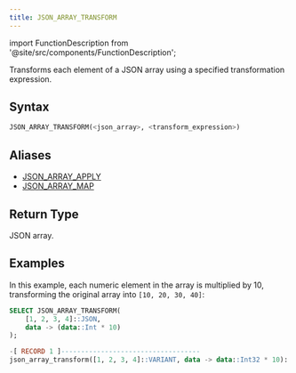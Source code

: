 ```yaml
---
title: JSON_ARRAY_TRANSFORM
---
```

import FunctionDescription from '@site/src/components/FunctionDescription';

<FunctionDescription description="Introduced or updated: v1.2.644"/>

Transforms each element of a JSON array using a specified transformation expression.

## Syntax

```sql
JSON_ARRAY_TRANSFORM(<json_array>, <transform_expression>)
```

## Aliases

- [JSON_ARRAY_APPLY](json-array-apply.md)
- [JSON_ARRAY_MAP](json-array-map.md)

## Return Type

JSON array.

## Examples

In this example, each numeric element in the array is multiplied by 10, transforming the original array into `[10, 20, 30, 40]`:

```sql
SELECT JSON_ARRAY_TRANSFORM(
    [1, 2, 3, 4]::JSON,
    data -> (data::Int * 10)
);

-[ RECORD 1 ]-----------------------------------
json_array_transform([1, 2, 3, 4]::VARIANT, data -> data::Int32 * 10): [10,20,30,40]
```
